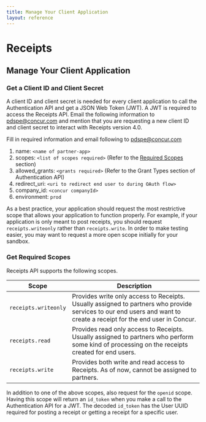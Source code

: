 ```yaml
---
title: Manage Your Client Application
layout: reference
---
```


# Receipts

## Manage Your Client Application

### Get a Client ID and Client Secret

A client ID and client secret is needed for every client application to call the Authentication API and get a JSON Web Token (JWT). A JWT is required to access the Receipts API. Email the following information to pdspe@concur.com and mention that you are requesting a new client ID and client secret to interact with Receipts version 4.0.

Fill in required information and email following to pdspe@concur.com

1. name: `<name of partner-app>`
2. scopes: `<list of scopes required>` (Refer to the [Required Scopes](#get-required-scopes) section)
3. allowed_grants: `<grants required>` (Refer to the Grant Types section of Authentication API)
4. redirect_uri: `<uri to redirect end user to during OAuth flow>`
5. company_id: `<concur companyId>`
6. environment: `prod`

As a best practice, your application should request the most restrictive scope that allows your application to function properly. For example, if your application is only meant to post receipts, you should request `receipts.writeonly` rather than `receipts.write`. In order to make testing easier, you may want to request a more open scope initially for your sandbox.

### Get Required Scopes

Receipts API supports the following scopes.

Scope | Description
------|------------
`receipts.writeonly` | Provides write only access to Receipts. Usually assigned to partners who provide services to our end users and want to create a receipt for the end user in Concur.
`receipts.read` | Provides read only access to Receipts. Usually assigned to partners who perform some kind of processing on the receipts created for end users.
`receipts.write` | Provides both write and read access to Receipts. As of now, cannot be assigned to partners.  

In addition to one of the above scopes, also request for the `openid` scope. Having this scope will return an `id_token` when you make a call to the Authentication API for a JWT. The decoded `id_token` has the User UUID required for posting a receipt or getting a receipt for a specific user.


